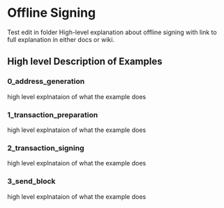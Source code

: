 # Offline Signing

Test edit in folder
High-level explanation about offline signing with link to full explanation in either docs or wiki.

## High level Description of Examples

### 0_address_generation

high level explnataion of what the example does

### 1_transaction_preparation

high level explnataion of what the example does

### 2_transaction_signing

high level explnataion of what the example does

### 3_send_block

high level explnataion of what the example does
